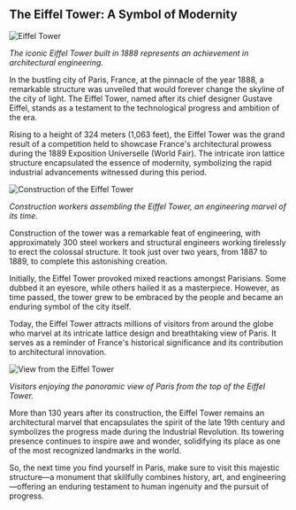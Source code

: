 ## The Eiffel Tower: A Symbol of Modernity

![Eiffel Tower](/img/1695488957281.png)

*The iconic Eiffel Tower built in 1888 represents an achievement in architectural engineering.*

In the bustling city of Paris, France, at the pinnacle of the year 1888, a remarkable structure was unveiled that would forever change the skyline of the city of light. The Eiffel Tower, named after its chief designer Gustave Eiffel, stands as a testament to the technological progress and ambition of the era.

Rising to a height of 324 meters (1,063 feet), the Eiffel Tower was the grand result of a competition held to showcase France's architectural prowess during the 1889 Exposition Universelle (World Fair). The intricate iron lattice structure encapsulated the essence of modernity, symbolizing the rapid industrial advancements witnessed during this period.

![Construction of the Eiffel Tower](/img/1695488964497.png)

*Construction workers assembling the Eiffel Tower, an engineering marvel of its time.*

Construction of the tower was a remarkable feat of engineering, with approximately 300 steel workers and structural engineers working tirelessly to erect the colossal structure. It took just over two years, from 1887 to 1889, to complete this astonishing creation.

Initially, the Eiffel Tower provoked mixed reactions amongst Parisians. Some dubbed it an eyesore, while others hailed it as a masterpiece. However, as time passed, the tower grew to be embraced by the people and became an enduring symbol of the city itself.

Today, the Eiffel Tower attracts millions of visitors from around the globe who marvel at its intricate lattice design and breathtaking view of Paris. It serves as a reminder of France's historical significance and its contribution to architectural innovation.

![View from the Eiffel Tower](/img/1695488972118.png)

*Visitors enjoying the panoramic view of Paris from the top of the Eiffel Tower.*

More than 130 years after its construction, the Eiffel Tower remains an architectural marvel that encapsulates the spirit of the late 19th century and symbolizes the progress made during the Industrial Revolution. Its towering presence continues to inspire awe and wonder, solidifying its place as one of the most recognized landmarks in the world.

So, the next time you find yourself in Paris, make sure to visit this majestic structure—a monument that skillfully combines history, art, and engineering—offering an enduring testament to human ingenuity and the pursuit of progress.